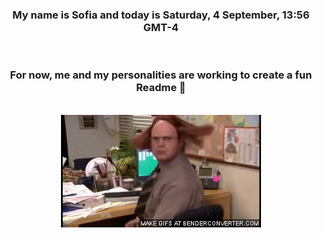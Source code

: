


<div align="center">
<h3 >My name is Sofia and today is Saturday, 4 September, 13:56 GMT-4</h3><br>
<h3 >For now, me and my personalities are working to create a fun Readme 👋
</h3><br>
<img src='img/dwight.gif' alt='working...'/>
</div>
